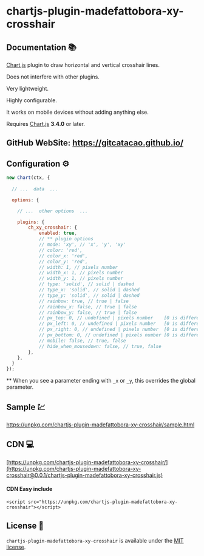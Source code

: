 # chartjs-plugin-madefattobora-xy-crosshair

## Documentation 📚


[Chart.js](http://www.chartjs.org/) plugin to draw horizontal and vertical crosshair lines.

Does not interfere with other plugins.

Very lightweight.

Highly configurable.

It works on mobile devices without adding anything else.

Requires [Chart.js](https://github.com/chartjs/Chart.js/releases) **3.4.0** or later.



## GitHub WebSite: https://gitcatacao.github.io/
## Configuration ⚙️

```javascript
new Chart(ctx, {
	
  // ...  data  ...

  options: {

    // ...  other options  ...

	plugins: {
		ch_xy_crosshair: {
			enabled: true,
			// ** plugin options
			// mode: 'xy', // 'x', 'y', 'xy' 
			// color: 'red',
			// color_x: 'red',
			// color_y: 'red',
			// width: 1, // pixels number
			// width_x: 1, // pixels number
			// width_y: 1, // pixels number
			// type: 'solid', // solid | dashed
			// type_x: 'solid', // solid | dashed
			// type_y: 'solid', // solid | dashed
			// rainbow: true, // true | false
			// rainbow_x: false, // true | false
			// rainbow_y: false, // true | false
			// px_top: 0, // undefined | pixels number    [0 is different from undefined]
			// px_left: 0, // undefined | pixels number   [0 is different from undefined]
			// px_right: 0, // undefined | pixels number  [0 is different from undefined]
			// px_bottom: 0, // undefined | pixels number [0 is different from undefined]
			// mobile: false, // true, false
			// hide_when_mousedown: false, // true, false
		},
	},
  }
});
```

** When you see a parameter ending with `_x` or `_y`, this overrides the global parameter.

## Sample 💹
https://unpkg.com/chartjs-plugin-madefattobora-xy-crosshair/sample.html

## CDN 💻
[https://unpkg.com/chartjs-plugin-madefattobora-xy-crosshair/](https://unpkg.com/chartjs-plugin-madefattobora-xy-crosshair@0.0.1/chartjs-plugin-madefattobora-xy-crosshair.js)

#### CDN Easy include
```
<script src="https://unpkg.com/chartjs-plugin-madefattobora-xy-crosshair"></script>
```

## License 🍒


`chartjs-plugin-madefattobora-xy-crosshair` is available under the [MIT license](LICENSE.md).










